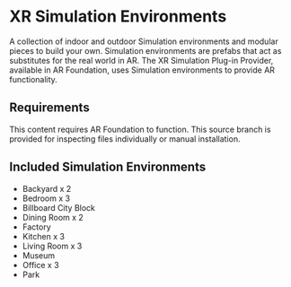 # XR Simulation Environments

A collection of indoor and outdoor Simulation environments and modular pieces to build your own. Simulation environments are prefabs that act as substitutes for the real world in AR. The XR Simulation Plug-in Provider, available in AR Foundation, uses Simulation environments to provide AR functionality.

## Requirements

This content requires AR Foundation to function. This source branch is provided for inspecting files individually or manual installation.

## Included Simulation Environments
* Backyard x 2
* Bedroom x 3
* Billboard City Block
* Dining Room x 2
* Factory
* Kitchen  x 3
* Living Room x 3
* Museum
* Office x 3
* Park
